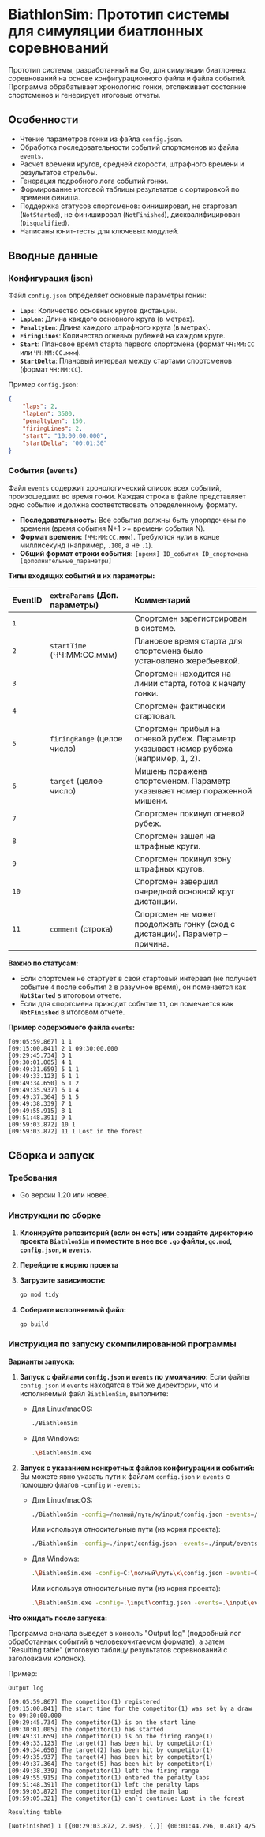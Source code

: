 # BiathlonSim: Прототип системы для симуляции биатлонных соревнований

Прототип системы, разработанный на Go, для симуляции биатлонных соревнований на основе конфигурационного файла и файла событий. Программа обрабатывает хронологию гонки, отслеживает состояние спортсменов и генерирует итоговые отчеты.

## Особенности

* Чтение параметров гонки из файла `config.json`.
* Обработка последовательности событий спортсменов из файла `events`.
* Расчет времени кругов, средней скорости, штрафного времени и результатов стрельбы.
* Генерация подробного лога событий гонки.
* Формирование итоговой таблицы результатов с сортировкой по времени финиша.
* Поддержка статусов спортсменов: финишировал, не стартовал (`NotStarted`), не финишировал (`NotFinished`), дисквалифицирован (`Disqualified`).
* Написаны юнит-тесты для ключевых модулей.

## Вводные данные
### Конфигурация (json)

Файл `config.json` определяет основные параметры гонки:

* **`Laps`**: Количество основных кругов дистанции.
* **`LapLen`**: Длина каждого основного круга (в метрах).
* **`PenaltyLen`**: Длина каждого штрафного круга (в метрах).
* **`FiringLines`**: Количество огневых рубежей на каждом круге.
* **`Start`**: Плановое время старта первого спортсмена (формат `ЧЧ:ММ:СС` или `ЧЧ:ММ:СС.ммм`).
* **`StartDelta`**: Плановый интервал между стартами спортсменов (формат `ЧЧ:ММ:СС`).

Пример `config.json`:
```json
{
    "laps": 2,
    "lapLen": 3500,
    "penaltyLen": 150,
    "firingLines": 2,
    "start": "10:00:00.000",
    "startDelta": "00:01:30"
}
```

### События (`events`)

Файл `events` содержит хронологический список всех событий, произошедших во время гонки. Каждая строка в файле представляет одно событие и должна соответствовать определенному формату.

* **Последовательность:** Все события должны быть упорядочены по времени (время события N+1 >= времени события N).
* **Формат времени:** `[ЧЧ:ММ:СС.ммм]`. Требуются нули в конце миллисекунд (например, `.100`, а не `.1`).
* **Общий формат строки события:**
  `[время] ID_события ID_спортсмена [дополнительные_параметры]`

**Типы входящих событий и их параметры:**

| EventID | `extraParams` (Доп. параметры) | Комментарий                                                                 |
| :------ | :------------------------------ | :------------------------------------------------------------------------- |
| `1`     |                                 | Спортсмен зарегистрирован в системе.                                       |
| `2`     | `startTime` (ЧЧ:ММ:СС.ммм)      | Плановое время старта для спортсмена было установлено жеребьевкой.           |
| `3`     |                                 | Спортсмен находится на линии старта, готов к началу гонки.                   |
| `4`     |                                 | Спортсмен фактически стартовал.                                            |
| `5`     | `firingRange` (целое число)     | Спортсмен прибыл на огневой рубеж. Параметр указывает номер рубежа (например, 1, 2). |
| `6`     | `target` (целое число)          | Мишень поражена спортсменом. Параметр указывает номер пораженной мишени.     |
| `7`     |                                 | Спортсмен покинул огневой рубеж.                                           |
| `8`     |                                 | Спортсмен зашел на штрафные круги.                                          |
| `9`     |                                 | Спортсмен покинул зону штрафных кругов.                                    |
| `10`    |                                 | Спортсмен завершил очередной основной круг дистанции.                        |
| `11`    | `comment` (строка)              | Спортсмен не может продолжать гонку (сход с дистанции). Параметр – причина. |

**Важно по статусам:**
* Если спортсмен не стартует в свой стартовый интервал (не получает событие `4` после события `2` в разумное время), он помечается как **`NotStarted`** в итоговом отчете.
* Если для спортсмена приходит событие `11`, он помечается как **`NotFinished`** в итоговом отчете.

**Пример содержимого файла `events`:**

```text
[09:05:59.867] 1 1
[09:15:00.841] 2 1 09:30:00.000
[09:29:45.734] 3 1
[09:30:01.005] 4 1
[09:49:31.659] 5 1 1
[09:49:33.123] 6 1 1
[09:49:34.650] 6 1 2
[09:49:35.937] 6 1 4
[09:49:37.364] 6 1 5
[09:49:38.339] 7 1
[09:49:55.915] 8 1
[09:51:48.391] 9 1
[09:59:03.872] 10 1
[09:59:03.872] 11 1 Lost in the forest
```

## Сборка и запуск

### Требования
* Go версии 1.20 или новее.

### Инструкции по сборке

1.  **Клонируйте репозиторий (если он есть) или создайте директорию проекта `BiathlonSim` и поместите в нее все `.go` файлы, `go.mod`, `config.json`, и `events`.**

2.  **Перейдите к корню проекта**

3.  **Загрузите зависимости:**
    ```bash
    go mod tidy
    ```

4.  **Соберите исполняемый файл:**
    ```bash
    go build
    ```

### Инструкция по запуску скомпилированной программы


**Варианты запуска:**

1.  **Запуск с файлами `config.json` и `events` по умолчанию:**
    Если файлы `config.json` и `events` находятся в той же директории, что и исполняемый файл `BiathlonSim`, выполните:

    * Для Linux/macOS:
        ```bash
        ./BiathlonSim
        ```
    * Для Windows:
        ```bash
        .\BiathlonSim.exe
        ```

2.  **Запуск с указанием конкретных файлов конфигурации и событий:**
    Вы можете явно указать пути к файлам `config.json` и `events` с помощью флагов `-config` и `-events`:

    * Для Linux/macOS:
        ```bash
        ./BiathlonSim -config=/полный/путь/к/input/config.json -events=/полный/путь/к/input/events
        ```
        Или используя относительные пути (из корня проекта):
        ```bash
        ./BiathlonSim -config=./input/config.json -events=./input/events
        ```

    * Для Windows:
        ```bash
        .\BiathlonSim.exe -config=C:\полный\путь\к\config.json -events=C:\путь\к\events
        ```
        Или используя относительные пути (из корня проекта):
        ```bash
        .\BiathlonSim.exe -config=.\input\config.json -events=.\input\events
        ```

**Что ожидать после запуска:**

Программа сначала выведет в консоль "Output log" (подробный лог обработанных событий в человекочитаемом формате), а затем "Resulting table" (итоговую таблицу результатов соревнований с заголовками колонок).

Пример:

`Output log`
```
[09:05:59.867] The competitor(1) registered
[09:15:00.841] The start time for the competitor(1) was set by a draw to 09:30:00.000
[09:29:45.734] The competitor(1) is on the start line
[09:30:01.005] The competitor(1) has started
[09:49:31.659] The competitor(1) is on the firing range(1)
[09:49:33.123] The target(1) has been hit by competitor(1)
[09:49:34.650] The target(2) has been hit by competitor(1)
[09:49:35.937] The target(4) has been hit by competitor(1)
[09:49:37.364] The target(5) has been hit by competitor(1)
[09:49:38.339] The competitor(1) left the firing range
[09:49:55.915] The competitor(1) entered the penalty laps
[09:51:48.391] The competitor(1) left the penalty laps
[09:59:03.872] The competitor(1) ended the main lap
[09:59:05.321] The competitor(1) can`t continue: Lost in the forest
```

`Resulting table`
```
[NotFinished] 1 [{00:29:03.872, 2.093}, {,}] {00:01:44.296, 0.481} 4/5